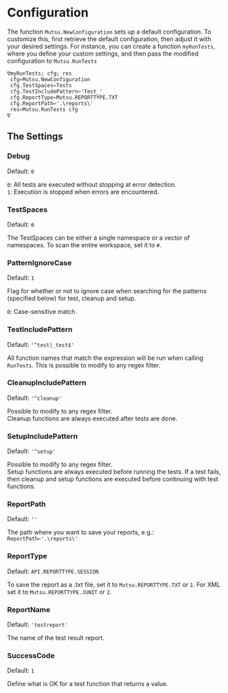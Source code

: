 # Configuration

The function `Mutsu.NewConfiguration` sets up a default configuration. To customize this, first retrieve the default configuration, then adjust it with your desired settings. For instance, you can create a function  `myRunTests`, where you define your custom settings, and then pass the modified configuration to `Mutsu.RunTests`

```apl
∇myRunTests; cfg; res  
 cfg←Mutsu.NewConfiguration  
 cfg.TestSpaces←Tests 
 cfg.TestIncludePattern←'Test_'  
 cfg.ReportType←Mutsu.REPORTTYPE.TXT  
 cfg.ReportPath←'.\reports\'  
 res←Mutsu.RunTests cfg
∇
```

## The Settings
### Debug  
Default: `0`  

`0`: All tests are executed without stopping at error detection.  
`1`: Execution is stopped when errors are encountered.

### TestSpaces 
Default: `⍬`  
  
The TestSpaces can be either a single namespace or a vector of namespaces. To scan the entire workspace, set it to `#`.  

### PatternIgnoreCase
Default: `1`

Flag for whether or not to ignore case when searching for the patterns (specified below) for test, cleanup and setup.

`0`: Case-sensitive match.

### TestIncludePattern  
Default: `'^test|_test$'`

All function names that match the expression will be run when calling `RunTests`. This is possible to modify to any regex filter.

### CleanupIncludePattern  
Default: `'^cleanup'`

Possible to modify to any regex filter.  
Cleanup functions are always executed after tests are done.  

### SetupIncludePattern
Default: `'^setup'`

Possible to modify to any regex filter.  
Setup functions are always executed before running the tests. If a test fails, then cleanup and setup functions are executed before continuing with test functions.  

### ReportPath  
Default: `''`

The path where you want to save your reports, e.g.:  
`ReportPath←'.\reports\' ` 

### ReportType
Default: `API.REPORTTYPE.SESSION`

To save the report as a .txt file, set it to `Mutsu.REPORTTYPE.TXT` or `1`. For XML set it to `Mutsu.REPORTTYPE.JUNIT` or `2`.

### ReportName
Default: `'testreport'`  

The name of the test result report.

### SuccessCode
Default: `1`

Define what is OK for a test function that returns a value.
